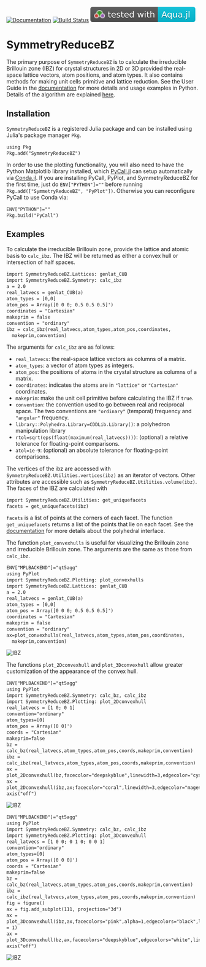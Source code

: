 [![Documentation](https://img.shields.io/badge/docs-dev-blue.svg)](
https://jerjorg.github.io/SymmetryReduceBZ.jl/)
[![Build Status](https://github.com/jerjorg/SymmetryReduceBZ.jl/actions/workflows/CI.yml/badge.svg?branch=master)](
https://github.com/jerjorg/SymmetryReduceBZ.jl/actions/?query=workflow:CI)
[![Aqua QA](https://raw.githubusercontent.com/JuliaTesting/Aqua.jl/master/badge.svg)](https://github.com/JuliaTesting/Aqua.jl)


# SymmetryReduceBZ
The primary purpose of `SymmetryReduceBZ` is to calculate the irreducible
Brillouin zone (IBZ) for crystal structures in 2D or 3D provided the real-space
lattice vectors, atom positions, and atom types. It also contains methods for
making unit cells primitive and lattice reduction. See the User Guide in the
[documentation](https://jerjorg.github.io/SymmetryReduceBZ.jl/) for more details
and usage examples in Python. Details of the algorithm are explained [here](https://arxiv.org/abs/2104.05856).

## Installation

`SymmetryReduceBZ` is a registered Julia package and can be installed using
Julia's package manager `Pkg`.
```
using Pkg
Pkg.add("SymmetryReduceBZ")
```
In order to use the plotting functionality,
you will also need to have the Python Matplotlib library installed, which
[PyCall.jl](https://github.com/JuliaPy/PyCall.jl) can setup automatically via [Conda.jl](https://github.com/JuliaPy/Conda.jl).
If you are installing PyCall, PyPlot, and SymmetryReduceBZ for the first time, just do
`ENV["PYTHON"]=""` before running `Pkg.add(["SymmetryReduceBZ", "PyPlot"])`. Otherwise you
can reconfigure PyCall to use Conda via:
```
ENV["PYTHON"]=""
Pkg.build("PyCall")
```

## Examples

To calculate the irreducible Brillouin zone, provide the lattice and atomic
basis to `calc_ibz`. The IBZ will be returned as either a convex hull or
intersection of half spaces.
```@example
import SymmetryReduceBZ.Lattices: genlat_CUB
import SymmetryReduceBZ.Symmetry: calc_ibz
a = 2.0
real_latvecs = genlat_CUB(a)
atom_types = [0,0]
atom_pos = Array([0 0 0; 0.5 0.5 0.5]')
coordinates = "Cartesian"
makeprim = false
convention = "ordinary"
ibz = calc_ibz(real_latvecs,atom_types,atom_pos,coordinates,
  makeprim,convention)
```
The arguments for `calc_ibz` are as follows:
- `real_latvecs`: the real-space lattice vectors as columns of a matrix.
- `atom_types`: a vector of atom types as integers.
- `atom_pos`: the positions of atoms in the crystal structure as columns of a matrix.
- `coordinates`: indicates the atoms are in `"lattice"` or `"Cartesian"`
	coordinates.
- `makeprim`: make the unit cell primitive before calculating the IBZ if
	`true`.
- `convention`: the convention used to go between real and reciprocal space. The
	two conventions are `"ordinary"` (temporal) frequency and `"angular"`
	frequency.
- `library::Polyhedra.Library=CDDLib.Library()`: a polyhedron manipulation library
- `rtol=sqrt(eps(float(maximum(real_latvecs))))`: (optional) a relative tolerance for floating-point comparisons.
- `atol=1e-9`: (optional) an absolute tolerance for floating-point comparisons.	
	
The vertices of the ibz are accessed with
`SymmetryReduceBZ.Utilities.vertices(ibz)` as an iterator of vectors. Other
attributes are accessible such as `SymmetryReduceBZ.Utilities.volume(ibz)`. The
faces of the IBZ are calculated with
```
import SymmetryReduceBZ.Utilities: get_uniquefacets
facets = get_uniquefacets(ibz)
```
`facets` is a list of points at the corners of each facet. The function
`get_uniquefacets` returns a list of the points that lie on each facet.
See the [documentation](https://juliapolyhedra.github.io/Polyhedra.jl/stable/)
for more details about the polyhedral interface.

The function `plot_convexhulls` is useful for visualizing the Brillouin zone
and irreducible Brillouin zone. The arguments are the same as those from
`calc_ibz`.
```@example
ENV["MPLBACKEND"]="qt5agg"
using PyPlot
import SymmetryReduceBZ.Plotting: plot_convexhulls
import SymmetryReduceBZ.Lattices: genlat_CUB
a = 2.0
real_latvecs = genlat_CUB(a)
atom_types = [0,0]
atom_pos = Array([0 0 0; 0.5 0.5 0.5]')
coordinates = "Cartesian"
makeprim = false
convention = "ordinary"
ax=plot_convexhulls(real_latvecs,atom_types,atom_pos,coordinates,
  makeprim,convention)
```
![IBZ](https://github.com/jerjorg/SymmetryReduceBZ.jl/blob/master/plots/ibz.png)

The functions `plot_2Dconvexhull` and `plot_3Dconvexhull` allow greater customization of 
the appearance of the convex hull.

```@example
ENV["MPLBACKEND"]="qt5agg"
using PyPlot
import SymmetryReduceBZ.Symmetry: calc_bz, calc_ibz
import SymmetryReduceBZ.Plotting: plot_2Dconvexhull
real_latvecs = [1 0; 0 1]
convention="ordinary"
atom_types=[0]
atom_pos = Array([0 0]')
coords = "Cartesian"
makeprim=false
bz = calc_bz(real_latvecs,atom_types,atom_pos,coords,makeprim,convention)
ibz = calc_ibz(real_latvecs,atom_types,atom_pos,coords,makeprim,convention)
ax = plot_2Dconvexhull(bz,facecolor="deepskyblue",linewidth=3,edgecolor="cyan",alpha=0.2)
ax = plot_2Dconvexhull(ibz,ax;facecolor="coral",linewidth=3,edgecolor="magenta",alpha=0.4)
axis("off")
```
![IBZ](https://github.com/jerjorg/SymmetryReduceBZ.jl/blob/master/plots/ibz-3.png)

```@example
ENV["MPLBACKEND"]="qt5agg"
using PyPlot
import SymmetryReduceBZ.Symmetry: calc_bz, calc_ibz
import SymmetryReduceBZ.Plotting: plot_3Dconvexhull
real_latvecs = [1 0 0; 0 1 0; 0 0 1]
convention="ordinary"
atom_types=[0]
atom_pos = Array([0 0 0]')
coords = "Cartesian"
makeprim=false
bz = calc_bz(real_latvecs,atom_types,atom_pos,coords,makeprim,convention)
ibz = calc_ibz(real_latvecs,atom_types,atom_pos,coords,makeprim,convention)
fig = figure()
ax = fig.add_subplot(111, projection="3d")
ax = plot_3Dconvexhull(ibz,ax,facecolors="pink",alpha=1,edgecolors="black",linewidths = 1)
ax = plot_3Dconvexhull(bz,ax,facecolors="deepskyblue",edgecolors="white",linewidths=1,alpha=0.2)
axis("off")
```
![IBZ](https://github.com/jerjorg/SymmetryReduceBZ.jl/blob/master/plots/ibz-2.png)
